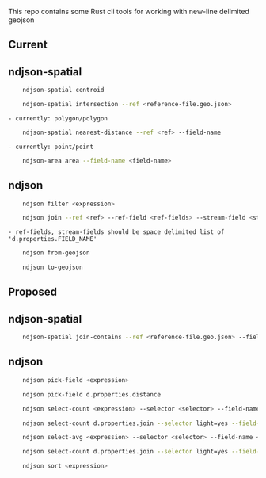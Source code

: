 This repo contains some Rust cli tools for working with new-line delimited geojson

## Current

## ndjson-spatial

```bash
    ndjson-spatial centroid
````

```bash
    ndjson-spatial intersection --ref <reference-file.geo.json>
```
    - currently: polygon/polygon

```bash
    ndjson-spatial nearest-distance --ref <ref> --field-name
```
    - currently: point/point

```bash
    ndjson-area area --field-name <field-name>
```

## ndjson

```bash
    ndjson filter <expression>
```

```bash
    ndjson join --ref <ref> --ref-field <ref-fields> --stream-field <stream-field>
```
    - ref-fields, stream-fields should be space delimited list of 'd.properties.FIELD_NAME'

```bash
    ndjson from-geojson
```

```bash
    ndjson to-geojson
```

## Proposed

## ndjson-spatial

```bash
    ndjson-spatial join-contains --ref <reference-file.geo.json> --field-name <field-name>
```

## ndjson

```bash
    ndjson pick-field <expression>

    ndjson pick-field d.properties.distance
```

```bash
    ndjson select-count <expression> --selector <selector> --field-name <field-name>

    ndjson select-count d.properties.join --selector light=yes --field-name NUM_W_LIGHT
```

```bash
    ndjson select-avg <expression> --selector <selector> --field-name <field-name>

    ndjson select-count d.properties.join --selector light=yes --field-name AVG_W_LIGHT
```

```bash
    ndjson sort <expression>
```
